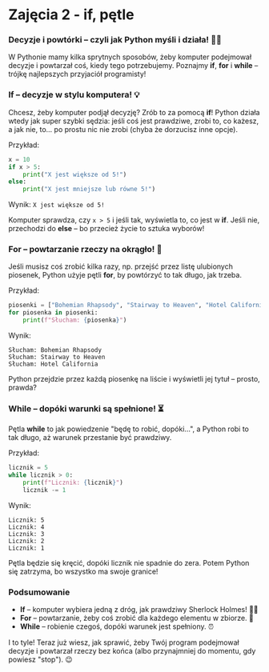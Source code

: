 # Zajęcia 2 - if, pętle

### Decyzje i powtórki – czyli jak Python myśli i działa! 🤔🔄

W Pythonie mamy kilka sprytnych sposobów, żeby komputer podejmował decyzje i powtarzał coś, kiedy tego potrzebujemy. Poznajmy **if**, **for** i **while** – trójkę najlepszych przyjaciół programisty!

### If – decyzje w stylu komputera! 💡

Chcesz, żeby komputer podjął decyzję? Zrób to za pomocą **if**! Python działa wtedy jak super szybki sędzia: jeśli coś jest prawdziwe, zrobi to, co każesz, a jak nie, to... po prostu nic nie zrobi (chyba że dorzucisz inne opcje).

Przykład:
```python
x = 10
if x > 5:
    print("X jest większe od 5!")
else:
    print("X jest mniejsze lub równe 5!")
```
Wynik: `X jest większe od 5!`

Komputer sprawdza, czy `x > 5` i jeśli tak, wyświetla to, co jest w **if**. Jeśli nie, przechodzi do **else** – bo przecież życie to sztuka wyborów!

### For – powtarzanie rzeczy na okrągło! 🔁

Jeśli musisz coś zrobić kilka razy, np. przejść przez listę ulubionych piosenek, Python użyje pętli **for**, by powtórzyć to tak długo, jak trzeba.

Przykład:
```python
piosenki = ["Bohemian Rhapsody", "Stairway to Heaven", "Hotel California"]
for piosenka in piosenki:
    print(f"Słucham: {piosenka}")
```
Wynik:
```
Słucham: Bohemian Rhapsody
Słucham: Stairway to Heaven
Słucham: Hotel California
```
Python przejdzie przez każdą piosenkę na liście i wyświetli jej tytuł – prosto, prawda?

### While – dopóki warunki są spełnione! ⏳

Pętla **while** to jak powiedzenie "będę to robić, dopóki...", a Python robi to tak długo, aż warunek przestanie być prawdziwy.

Przykład:
```python
licznik = 5
while licznik > 0:
    print(f"Licznik: {licznik}")
    licznik -= 1
```
Wynik:
```
Licznik: 5
Licznik: 4
Licznik: 3
Licznik: 2
Licznik: 1
```
Pętla będzie się kręcić, dopóki licznik nie spadnie do zera. Potem Python się zatrzyma, bo wszystko ma swoje granice!

### Podsumowanie

- **If** – komputer wybiera jedną z dróg, jak prawdziwy Sherlock Holmes! 🕵️‍♂️
- **For** – powtarzanie, żeby coś zrobić dla każdego elementu w zbiorze. 📀
- **While** – robienie czegoś, dopóki warunek jest spełniony. ⏰

I to tyle! Teraz już wiesz, jak sprawić, żeby Twój program podejmował decyzje i powtarzał rzeczy bez końca (albo przynajmniej do momentu, gdy powiesz "stop"). 😉